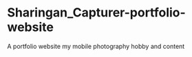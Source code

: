 # Sharingan_Capturer-portfolio-website
 A portfolio website my mobile photography hobby and content
